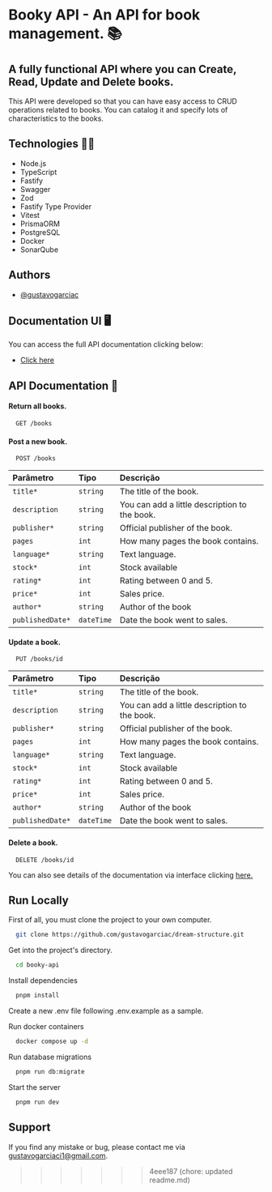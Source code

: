 # Booky API - An API for book management. 📚

## A fully functional API where you can Create, Read, Update and Delete books.
This API were developed so that you can have easy access to CRUD operations related to books. You can catalog it and specify lots of characteristics to the books.


## Technologies 👩‍💻

- Node.js
- TypeScript
- Fastify
- Swagger
- Zod
- Fastify Type Provider
- Vitest
- PrismaORM
- PostgreSQL
- Docker
- SonarQube

## Authors

- [@gustavogarciac](https://www.github.com/gustavogarciac)


## Documentation UI 🖥

You can access the full API documentation clicking below:
- [Click here]('http://localhost:3333/docs')

## API Documentation 📖

#### Return all books.

```http
  GET /books
```

#### Post a new book.

```http
  POST /books
```

| Parâmetro   | Tipo       | Descrição                                   |
| :---------- | :--------- | :------------------------------------------ |
| `title*`      | `string` | The title of the book. |
| `description`      | `string` | You can add a little description to the book. |
| `publisher*`      | `string` | Official publisher of the book. |
| `pages`      | `int` | How many pages the book contains. |
| `language*`      | `string` | Text language. |
| `stock*`      | `int` | Stock available |
| `rating*`      | `int` | Rating between 0 and 5. |
| `price*`      | `int` | Sales price. |
| `author*`      | `string` | Author of the book |
| `publishedDate*`      | `dateTime` | Date the book went to sales. |

#### Update a book.

```http
  PUT /books/id
```

| Parâmetro   | Tipo       | Descrição                                   |
| :---------- | :--------- | :------------------------------------------ |
| `title*`      | `string` | The title of the book. |
| `description`      | `string` | You can add a little description to the book. |
| `publisher*`      | `string` | Official publisher of the book. |
| `pages`      | `int` | How many pages the book contains. |
| `language*`      | `string` | Text language. |
| `stock*`      | `int` | Stock available |
| `rating*`      | `int` | Rating between 0 and 5. |
| `price*`      | `int` | Sales price. |
| `author*`      | `string` | Author of the book |
| `publishedDate*`      | `dateTime` | Date the book went to sales. |

#### Delete a book.

```http
  DELETE /books/id
```

You can also see details of the documentation via interface clicking [here.]('http://localhost:3333/docs')


## Run Locally

First of all, you must clone the project to your own computer.

```bash
  git clone https://github.com/gustavogarciac/dream-structure.git
```

Get into the project's directory.

```bash
  cd booky-api
```

Install dependencies

```bash
  pnpm install
```

Create a new .env file following .env.example as a sample.

Run docker containers
```bash
  docker compose up -d
```

Run database migrations

```bash
  pnpm run db:migrate
```

Start the server
```bash
  pnpm run dev
```


## Support

If you find any mistake or bug, please contact me via gustavogarciaci1@gmail.com.



>>>>>>> 4eee187 (chore: updated readme.md)
